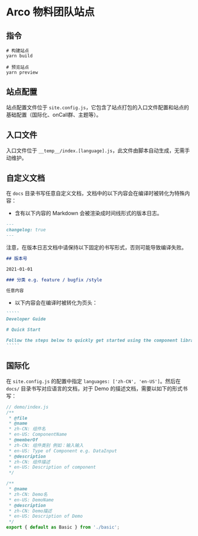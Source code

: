 # Arco 物料团队站点

## 指令

```shell
# 构建站点
yarn build

# 预览站点
yarn preview
```

## 站点配置

站点配置文件位于 `site.config.js`，它包含了站点打包的入口文件配置和站点的基础配置（国际化、onCall群、主题等）。

## 入口文件

入口文件位于 `__temp__/index.[language].js`，此文件由脚本自动生成，无需手动维护。

## 自定义文档

在 `docs` 目录书写任意自定义文档，文档中的以下内容会在编译时被转化为特殊内容：

* 含有以下内容的 Markdown 会被渲染成时间线形式的版本日志。

```markdown
---
changelog: true
---
```

注意，在版本日志文档中请保持以下固定的书写形式，否则可能导致编译失败。

```markdown
## 版本号

2021-01-01

### 分类 e.g. feature / bugfix /style

任意内容
```

* 以下内容会在编译时被转化为页头：

~~~markdown
`````
Developer Guide

# Quick Start

Follow the steps below to quickly get started using the component library.
`````
~~~


## 国际化

在 `site.config.js` 的配置中指定 `languages: ['zh-CN', 'en-US']`。然后在 `docs/` 目录书写对应语言的文档，对于 Demo 的描述文档，需要以如下的形式书写：

```js
// demo/index.js
/**
 * @file
 * @name
 * zh-CN: 组件名
 * en-US: ComponentName
 * @memberOf
 * zh-CN: 组件类别 例如：输入输入
 * en-US: Type of Component e.g. DataInput
 * @description
 * zh-CN: 组件描述
 * en-US: Description of component
 */

/**
 * @name
 * zh-CN: Demo名
 * en-US: DemoName
 * @description
 * zh-CN: Demo描述
 * en-US: Description of Demo
 */
export { default as Basic } from './basic';
```
